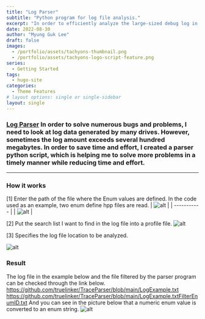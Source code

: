 ```yaml
---
title: "Log Parser"
subtitle: "Python program for log file analysis."
excerpt: "In order to efficiently analyze the large-sized debug log in a short time, I made a program to parse it through the python script language."
date: 2022-08-30
author: "Myung Guk Lee"
draft: false
images:
  - /portfolio/assets/tachyons-thumbnail.png
  - /portfolio/assets/tachyons-logo-script-feature.png
series:
  - Getting Started
tags:
  - hugo-site
categories:
  - Theme Features
# layout options: single or single-sidebar
layout: single
---
```


### [Log Parser](https://github.com/truelinker/TraceParser)  In order to solve numerous bugs and problems, I need to look at log data generated by many drives. However, sometimes the log amount exceeds several hundred megabytes. In order to save time and effort, I created a parser python script, which is helping me to solve more problems in a timely manner while reducing time and effort.

---

### How it works

[1] Enter the path of the file where the Enum values are defined.
In the code used as an example, two enum define hpp files are read.
| ![alt](/images/blog/enumDefine0.jpg) |
| ----------- | 
| ![alt](/images/blog/enumDefine1.jpg) |

[2] Put the search list I want to find in the log file into a profile file.
![alt](/images/blog/profileExample.jpg)

[3] Specifies the log file location to be analyzed.


![alt](/images/blog/DiagramParseScript.png)

### Result

The log file in the example below and the file filtered by the parser program can be checked through the link below.
https://github.com/truelinker/TraceParser/blob/main/LogExample.txt
https://github.com/truelinker/TraceParser/blob/main/LogExample.txtFilterEnumID.txt
And you can see in the picture below that a numeric enum value is converted to an enum string.
![alt](/images/blog/EnumString.png)